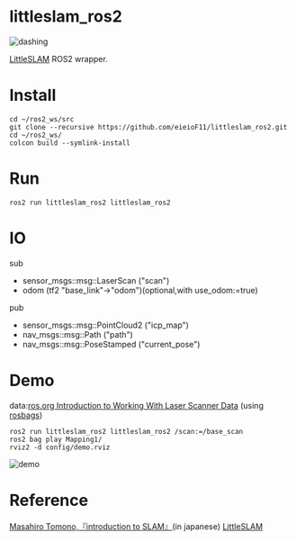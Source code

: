 # littleslam_ros2
![dashing](https://github.com/rsasaki0109/littleslam_ros2/workflows/CI/badge.svg)

[LittleSLAM](https://github.com/furo-org/LittleSLAM.git) ROS2 wrapper.
# Install
```
cd ~/ros2_ws/src
git clone --recursive https://github.com/eieioF11/littleslam_ros2.git
cd ~/ros2_ws/
colcon build --symlink-install
```

# Run
```
ros2 run littleslam_ros2 littleslam_ros2
```
# IO
sub
- sensor_msgs::msg::LaserScan ("scan")
- odom (tf2 "base_link"->"odom")(optional,with use_odom:=true)

pub
- sensor_msgs::msg::PointCloud2 ("icp_map")
- nav_msgs::msg::Path ("path")
- nav_msgs::msg::PoseStamped ("current_pose")

# Demo
data:[ros.org Introduction to Working With Laser Scanner Data](http://wiki.ros.org/laser_pipeline/Tutorials/IntroductionToWorkingWithLaserScannerData) (using [rosbags](https://pypi.org/project/rosbags/))

```
ros2 run littleslam_ros2 littleslam_ros2 /scan:=/base_scan
ros2 bag play Mapping1/
rviz2 -d config/demo.rviz
```

![demo](./littleslam.png)  

# Reference
[Masahiro Tomono,『introduction to SLAM』](https://www.ohmsha.co.jp/book/9784274221668/)(in japanese)
[LittleSLAM](https://github.com/furo-org/LittleSLAM.git)
